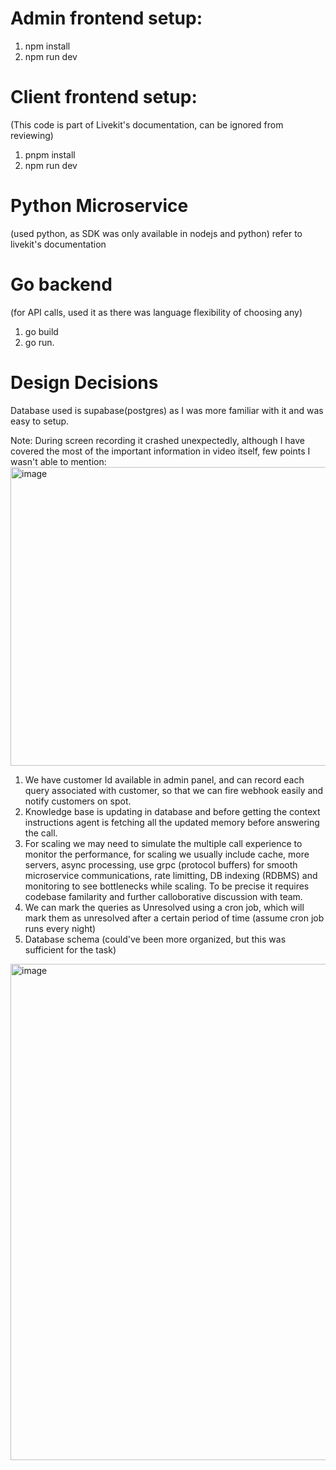 # Admin frontend setup:
1. npm install
2. npm run dev

# Client frontend setup: 
(This code is part of Livekit's documentation, can be ignored from reviewing)
1. pnpm install
2. npm run dev

# Python Microservice 
(used python, as SDK was only available in nodejs and python)
refer to livekit's documentation

# Go backend 
(for API calls, used it as there was language flexibility of choosing any)
1. go build
2. go run.

# Design Decisions
Database used is supabase(postgres) as I was more familiar with it and was easy to setup.


Note: During screen recording it crashed unexpectedly, although I have covered the most of the important information in video itself, few points I wasn't able to mention:
<img width="1620" height="478" alt="image" src="https://github.com/user-attachments/assets/4857cfce-2264-42e4-b0d2-b9369162cf3d" />
1) We have customer Id available in admin panel, and can record each query associated with customer, so that we can fire webhook easily and notify customers on spot.
2) Knowledge base is updating in database and before getting the context instructions agent is fetching all the updated memory before answering the call.
3) For scaling we may need to simulate the multiple call experience to monitor the performance, for scaling we usually include cache, more servers, async processing, use grpc (protocol buffers) for smooth microservice communications, rate limitting, DB indexing (RDBMS) and monitoring to see bottlenecks while scaling. To be precise it requires codebase familarity and further calloborative discussion with team.
4) We can mark the queries as Unresolved using a cron job, which will mark them as unresolved after a certain period of time (assume cron job runs every night)
5) Database schema (could've been more organized, but this was sufficient for the task)
<img width="850" height="794" alt="image" src="https://github.com/user-attachments/assets/90c9219c-72e6-47bc-a3da-1031d04fd9c1" />

